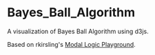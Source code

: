 Bayes_Ball_Algorithm
====================

A visualization of Bayes Ball Algorithm using d3js.

Based on rkirsling's [Modal Logic Playground](http://rkirsling.github.com/modallogic/).
